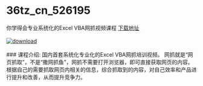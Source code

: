 # 36tz_cn_526195
你学得会专业系统化的Excel VBA网抓视频课程
[下载地址](http://www.36tz.cn/article/526195 "下载地址")
<br/></br>[![download](http://36tz.cn/muke_img/2019_08_2-16-300x170.png "下载地址")](http://www.36tz.cn/article/526195 "下载地址")
<br/></br>### 课程介绍:
国内首套系统化专业化的Excel VBA网抓培训视频。
网抓就是“网页抓取”，不是“撒网抓鱼”，网抓不需要打开浏览器，即可直接获取网页的内容。根据自己的需要抓取网页内相关的信息，综合抓取到的内容，对自己效率和产品进行提升和改善，从而提升竞争力。


 
